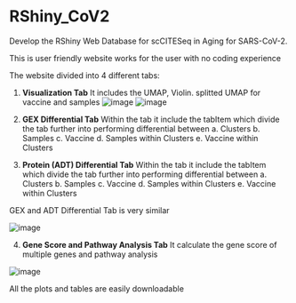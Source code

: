 # RShiny_CoV2
Develop the RShiny Web Database for scCITESeq in Aging for SARS-CoV-2.

This is user friendly website works for the user with no coding experience 

The website divided into 4 different tabs:

1. **Visualization Tab** It includes the UMAP, Violin. splitted UMAP for vaccine and samples
   ![image](https://github.com/Ajaingithub/RShiny_CoV2/assets/37553954/9570a951-ba5e-4af8-914c-6aa52276e648)
   ![image](https://github.com/Ajaingithub/RShiny_CoV2/assets/37553954/3c8718a2-f9a3-45b5-a3d7-ea786ad3bea5)


3. **GEX Differential Tab** Within the tab it include the tabItem which divide the tab further into performing differential between 
   a. Clusters
   b. Samples
   c. Vaccine
   d. Samples within Clusters
   e. Vaccine within Clusters
4. **Protein (ADT) Differential Tab** Within the tab it include the tabItem which divide the tab further into performing differential between 
   a. Clusters
   b. Samples
   c. Vaccine
   d. Samples within Clusters
   e. Vaccine within Clusters

GEX and ADT Differential Tab is very similar

![image](https://github.com/Ajaingithub/RShiny_CoV2/assets/37553954/5610567f-a562-4d1a-bcad-b6af0fb29caf)

4. **Gene Score and Pathway Analysis Tab** It calculate the gene score of multiple genes and pathway analysis

![image](https://github.com/Ajaingithub/RShiny_CoV2/assets/37553954/5831dbf8-6989-41a1-a3cf-a83f359c4452)


All the plots and tables are easily downloadable 
